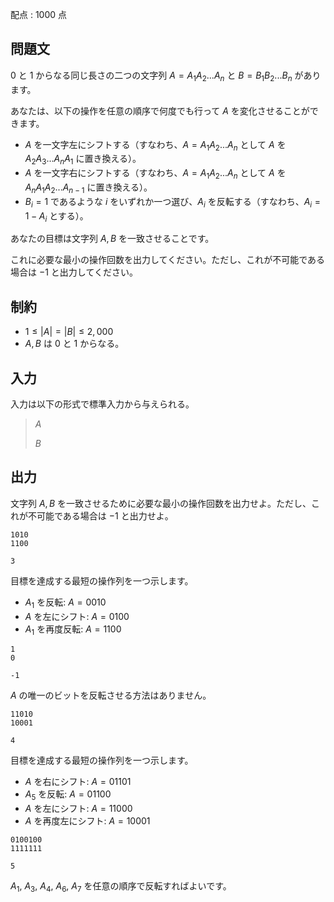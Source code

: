 配点 : $1000$ 点

## 問題文

$0$ と $1$ からなる同じ長さの二つの文字列 $A = A_1 A_2 ... A_n$ と $B = B_1 B_2 ... B_n$ があります。

あなたは、以下の操作を任意の順序で何度でも行って $A$ を変化させることができます。

- $A$ を一文字左にシフトする（すなわち、$A = A_1 A_2 ... A_n$ として $A$ を $A_2 A_3 ... A_n A_1$ に置き換える）。
- $A$ を一文字右にシフトする（すなわち、$A = A_1 A_2 ... A_n$ として $A$ を $A_n A_1 A_2 ... A_{n-1}$ に置き換える）。
- $B_i = 1$ であるような $i$ をいずれか一つ選び、$A_i$ を反転する（すなわち、$A_i = 1 - A_i$ とする）。

あなたの目標は文字列 $A, B$ を一致させることです。

これに必要な最小の操作回数を出力してください。ただし、これが不可能である場合は $-1$ と出力してください。

## 制約

- $1 \leq |A| = |B| \leq 2,000$
- $A, B$ は $0$ と $1$ からなる。

## 入力

入力は以下の形式で標準入力から与えられる。

> $A$
> 
> $B$

## 出力

文字列 $A, B$ を一致させるために必要な最小の操作回数を出力せよ。ただし、これが不可能である場合は $-1$ と出力せよ。

```input1
1010
1100
```

```output1
3
```

目標を達成する最短の操作列を一つ示します。

- $A_1$ を反転: $A = 0010$
- $A$ を左にシフト: $A = 0100$
- $A_1$ を再度反転: $A = 1100$

```input2
1
0
```

```output2
-1
```

$A$ の唯一のビットを反転させる方法はありません。

```input3
11010
10001
```

```output3
4
```

目標を達成する最短の操作列を一つ示します。

- $A$ を右にシフト: $A = 01101$
- $A_5$ を反転: $A = 01100$
- $A$ を左にシフト: $A = 11000$
- $A$ を再度左にシフト: $A = 10001$

```input4
0100100
1111111
```

```output4
5
```

$A_1$, $A_3$, $A_4$, $A_6$, $A_7$ を任意の順序で反転すればよいです。